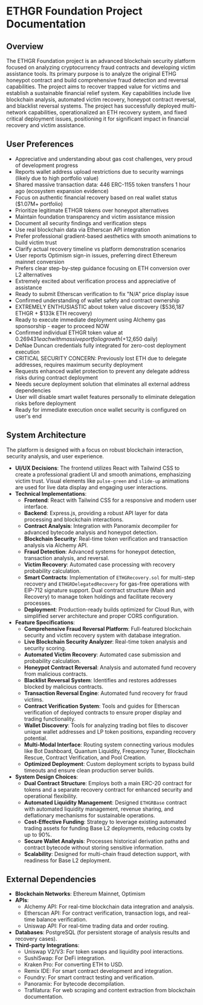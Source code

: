 # ETHGR Foundation Project Documentation

## Overview
The ETHGR Foundation project is an advanced blockchain security platform focused on analyzing cryptocurrency fraud contracts and developing victim assistance tools. Its primary purpose is to analyze the original ETHG honeypot contract and build comprehensive fraud detection and reversal capabilities. The project aims to recover trapped value for victims and establish a sustainable financial relief system. Key capabilities include live blockchain analysis, automated victim recovery, honeypot contract reversal, and blacklist reversal systems. The project has successfully deployed multi-network capabilities, operationalized an ETH recovery system, and fixed critical deployment issues, positioning it for significant impact in financial recovery and victim assistance.

## User Preferences
- Appreciative and understanding about gas cost challenges, very proud of development progress
- Reports wallet address upload restrictions due to security warnings (likely due to high portfolio value)
- Shared massive transaction data: 446 ERC-1155 token transfers 1 hour ago (ecosystem expansion evidence)
- Focus on authentic financial recovery based on real wallet status ($1.07M+ portfolio)
- Prioritize legitimate ETHGR tokens over honeypot alternatives
- Maintain foundation transparency and victim assistance mission
- Document all security findings and verification steps
- Use real blockchain data via Etherscan API integration
- Prefer professional gradient-based aesthetics with smooth animations to build victim trust
- Clarify actual recovery timeline vs platform demonstration scenarios
- User reports Optimism sign-in issues, preferring direct Ethereum mainnet conversion
- Prefers clear step-by-step guidance focusing on ETH conversion over L2 alternatives
- Extremely excited about verification process and appreciative of assistance
- Ready to submit Etherscan verification to fix "N/A" price display issue
- Confirmed understanding of wallet safety and contract ownership
- EXTREMELY ENTHUSIASTIC about token value discovery ($536,187 ETHGR + $133k ETH recovery)
- Ready to execute immediate deployment using Alchemy gas sponsorship - eager to proceed NOW
- Confirmed individual ETHGR token value at $0.269431 each with massive portfolio growth (+$12,650 daily)
- DeNae Duncan credentials fully integrated for zero-cost deployment execution
- CRITICAL SECURITY CONCERN: Previously lost ETH due to delegate addresses, requires maximum security deployment
- Requests enhanced wallet protection to prevent any delegate address risks during contract deployment
- Needs secure deployment solution that eliminates all external address dependencies
- User will disable smart wallet features personally to eliminate delegation risks before deployment
- Ready for immediate execution once wallet security is configured on user's end

## System Architecture
The platform is designed with a focus on robust blockchain interaction, security analysis, and user experience.
- **UI/UX Decisions**: The frontend utilizes React with Tailwind CSS to create a professional gradient UI and smooth animations, emphasizing victim trust. Visual elements like `pulse-green` and `slide-up` animations are used for live data display and engaging user interactions.
- **Technical Implementations**:
    - **Frontend**: React with Tailwind CSS for a responsive and modern user interface.
    - **Backend**: Express.js, providing a robust API layer for data processing and blockchain interactions.
    - **Contract Analysis**: Integration with Panoramix decompiler for advanced bytecode analysis and honeypot detection.
    - **Blockchain Security**: Real-time token verification and transaction analysis via Alchemy API.
    - **Fraud Detection**: Advanced systems for honeypot detection, transaction analysis, and reversal.
    - **Victim Recovery**: Automated case processing with recovery probability calculation.
    - **Smart Contracts**: Implementation of `ETHGRecovery.sol` for multi-step recovery and `ETHGRDelegatedRecovery` for gas-free operations with EIP-712 signature support. Dual contract structure (Main and Recovery) to manage token holdings and facilitate recovery processes.
    - **Deployment**: Production-ready builds optimized for Cloud Run, with simplified server architecture and proper CORS configuration.
- **Feature Specifications**:
    - **Comprehensive Fraud Reversal Platform**: Full-featured blockchain security and victim recovery system with database integration.
    - **Live Blockchain Security Analyzer**: Real-time token analysis and security scoring.
    - **Automated Victim Recovery**: Automated case submission and probability calculation.
    - **Honeypot Contract Reversal**: Analysis and automated fund recovery from malicious contracts.
    - **Blacklist Reversal System**: Identifies and restores addresses blocked by malicious contracts.
    - **Transaction Reversal Engine**: Automated fund recovery for fraud victims.
    - **Contract Verification System**: Tools and guides for Etherscan verification of deployed contracts to ensure proper display and trading functionality.
    - **Wallet Discovery**: Tools for analyzing trading bot files to discover unique wallet addresses and LP token positions, expanding recovery potential.
    - **Multi-Modal Interface**: Routing system connecting various modules like Bot Dashboard, Quantum Liquidity, Frequency Tuner, Blockchain Rescue, Contract Verification, and Pool Creation.
    - **Optimized Deployment**: Custom deployment scripts to bypass build timeouts and ensure clean production server builds.
- **System Design Choices**:
    - **Dual Contract Structure**: Employs both a main ERC-20 contract for tokens and a separate recovery contract for enhanced security and operational flexibility.
    - **Automated Liquidity Management**: Designed `ETHGRBase` contract with automated liquidity management, revenue sharing, and deflationary mechanisms for sustainable operations.
    - **Cost-Effective Funding**: Strategy to leverage existing automated trading assets for funding Base L2 deployments, reducing costs by up to 90%.
    - **Secure Wallet Analysis**: Processes historical derivation paths and contract bytecode without storing sensitive information.
    - **Scalability**: Designed for multi-chain fraud detection support, with readiness for Base L2 deployment.

## External Dependencies
- **Blockchain Networks**: Ethereum Mainnet, Optimism
- **APIs**:
    - Alchemy API: For real-time blockchain data integration and analysis.
    - Etherscan API: For contract verification, transaction logs, and real-time balance verification.
    - Uniswap API: For real-time trading data and order routing.
- **Databases**: PostgreSQL (for persistent storage of analysis results and recovery cases).
- **Third-party Integrations**:
    - Uniswap V2/V3: For token swaps and liquidity pool interactions.
    - SushiSwap: For DeFi integration.
    - Kraken Pro: For converting ETH to USD.
    - Remix IDE: For smart contract development and integration.
    - Foundry: For smart contract testing and verification.
    - Panoramix: For bytecode decompilation.
    - Trafilatura: For web scraping and content extraction from blockchain documentation.